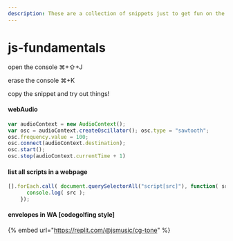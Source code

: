 ```yaml
---
description: These are a collection of snippets just to get fun on the browser
---
```


# js-fundamentals

open the console ⌘+⇧+J

erase the console ⌘+K&#x20;

copy the snippet and try out things!

#### webAudio&#x20;

```jsx
var audioContext = new AudioContext(); 
var osc = audioContext.createOscillator(); osc.type = "sawtooth"; 
osc.frequency.value = 100;
osc.connect(audioContext.destination); 
osc.start();
osc.stop(audioContext.currentTime + 1)
```

#### list all scripts in a webpage

```jsx
[].forEach.call( document.querySelectorAll("script[src]"), function( src ) { 
      console.log( src ); 
    });
```

#### envelopes in WA \[codegolfing style]

{% embed url="https://replit.com/@jsmusic/cg-tone" %}

